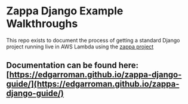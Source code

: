 # Zappa Django Example Walkthroughs

This repo exists to document the process of getting a standard Django project running live in AWS Lambda using the 
[zappa project](https://github.com/Miserlou/Zappa)

## Documentation can be found here: [https://edgarroman.github.io/zappa-django-guide/](https://edgarroman.github.io/zappa-django-guide/)


